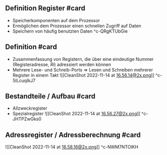 ## Definition Register #card 
- Speicherkomponenten auf dem Prozessor
- Ermöglichen dem Prozessor einen schnellen Zugriff auf Daten
- Speichern von häufig benutzten Daten
^c-QRgKTUbGie

## Definition #card 
- Zusammenfassung von Registern, die über eine eindeutige Nummer (Registeradresse, $Ri )$ adressiert werden können
- Mehrere Lese- und Schreib-Ports => Lesen und Schreiben mehrerer Register in einem Takt
![[CleanShot 2022-11-14 at 16.56.14@2x.png]]
^c-5ILcuqIkJ7

## Bestandteile / Aufbau #card 
- Allzweckregister
- Spezialregister
![[CleanShot 2022-11-14 at 16.56.27@2x.png]]
^c-JHTPZwGks0

## Adressregister / Adressberechnung #card 
![[CleanShot 2022-11-14 at 16.58.16@2x.png]]
^c-NWM7NTOlKH

